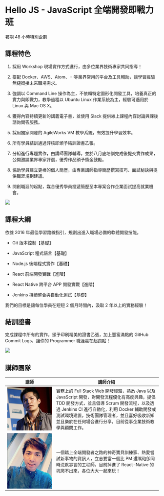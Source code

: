 # Hello JS - JavaScript 全端開發即戰力班

暑期 48 小時特別企劃

## 課程特色

1. 採用 Workshop 現場實作方式進行，由多位業界技術專家共同指導！

1. 搭配 Docker、AWS、Atom、⋯等業界常用的平台及工具輔助，讓學習經驗無縫銜接未來職場需求。

1. 強調以 Command Line 操作為主，不依賴特定圖形化開發工具，培養真正的實力與即戰力，教學過程以 Ubuntu Linux 作業系統為主，經驗可適用於 Linux 與 Mac OS X。

1. 獲得內容持續更新的講義電子書，並使用 Slack 提供線上課程內容討論與課後諮詢問答服務。

1. 採用獨家開發的 AgileWorks VM 教學系統，有效提升學習效率。

1. 所有學員結訓通過評核即頒予結訓證書乙張。

1. 分組進行專題實作，由講師團隊輔導，並於八月底培訓完成後提交實作成果，公開邀請業界專家評選，優秀作品頒予獎金鼓勵。

1. 協助學員建立更棒的個人簡歷，由專業講師指導簡歷撰寫技巧、面試秘訣與提供職涯規劃建議。

1. 開創職涯的起點，媒合優秀學員投遞簡歷至本專案合作企業面試提高就業機會。

![](./screen.png)


## 課程大綱

依據 2016 年最佳學習路線指引，規劃出進入職場必備的軟體開發技能。

* Git 版本控制【基礎】

* JavaScript 程式語言【基礎】

* Node.js 後端程式實作【基礎】

* React 前端開發實戰【進階】

* React Native 跨平台 APP 開發實戰【進階】

* Jenkins 持續整合與自動化測試【基礎】

我們的目標是讓每位學員在短短 2 個月時間內，汲取 2 年以上的實務經驗！

## 結訓證書

完成課程中所有的實作，頒予印刷精美的證書乙張，加上豐富滿點的 GitHub Commit Logs，讓你的 Programmer 職涯贏在起跑點！

![](./HelloJS.png)

## 講師團隊

|講師|講師介紹|
|---|---|
|![Spooky](./lecturer/spooky.JPG)|實務上的 Full Stack Web 開發經驗，熟悉 Java 以及 JavaScript 開發，對開發流程優化有高度興趣，提倡 TDD 開發方式，並且倡導 Scrum 開發流程，以及透過 Jenkins CI 進行自動化，利用 Docker 輔助開發或測試環境建置，技術團隊管理者，並且喜好吸收新知並且樂於在任何場合進行分享，目前從事企業技術教學與顧問工作。|
|![Kueiyen](./lecturer/kueiyen.jpg)|一個踏上全端開發者之路的神奇寶貝訓練家、熱愛嘗試新事物的資訊人，立志要當一個比 PM 還嘴砲卻同時沈默寡言的工程師。目前掉進了 React-Native 的坑爬不出來，各位大大一起來玩！|
